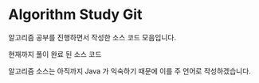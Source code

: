 # Algorithm Study Git

알고리즘 공부를 진행하면서 작성한 소스 코드 모음입니다.

현재까지 풀이 완료 된 소스 코드

알고리즘 소스는 아직까지 Java 가 익숙하기 때문에 이를 주 언어로 작성하겠습니다.